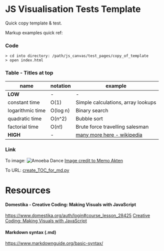 # JS Visualisation Tests Template
Quick copy template & test.  
  
Markup examples quick ref:

### Code
```
> cd into directory: /path/js_canvas/test_pages/copy_of_template
> open index.html
```

### Table - Titles at top
  
name | notation | example
| - | - | - | 
**LOW** | - | -
constant time		| O(1)						| Simple calculations, array lookups
logarithmic time		| O(log n)					| Binary search
quadratic time		| O(n^2)						| Bubble sort
factorial time		| O(n!)						| Brute force travelling salesman
**HIGH**  | - | [many more here - wikipedia](https://en.wikipedia.org/wiki/Time_complexity#Table_of_common_time_complexities)

### Link
To image:
![Amoeba Dance](https://s3.dualstack.us-east-2.amazonaws.com/pythondotorg-assets/media/dev/peps/pep-3147/pep-3147-1.png)
[Image credit to Memo Akten](http://www.memo.tv/works/amoeba-dance/)  
  
To URL:
[create_TOC_for_md.py](https://github.com/UnacceptableBehaviour/movie_picker/blob/master/create_TOC_for_md.py) 




# Resources
#### Domestika - Creative Coding: Making Visuals with JavaScript
https://www.domestika.org/auth/login#course_lesson_28425
[Creative Coding: Making Visuals with JavaScript](https://www.domestika.org/auth/login#course_lesson_28425)

#### Markdown syntax (.md)
https://www.markdownguide.org/basic-syntax/
